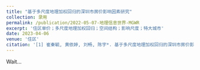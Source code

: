 ```yaml
---
title: "基于多尺度地理加权回归的深圳市房价影响因素研究"
collection: 录用
permalink: /publication/2022-05-07-地理信息世界-MGWR
excerpt: '住区单价；多尺度地理加权回归；空间结构；影响尺度；特大城市'
date: 2023-04-06
venue: '住区'
citation: '[1] 崔秦毓, 黄依婷, 刘畅, 陈宇*. 基于多尺度地理加权回归的深圳市房价影响因素研究[J]. 住区.（录用）'
---
```

Wait...
